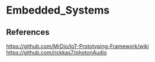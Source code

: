 # Embedded_Systems
## References
https://github.com/MrDio/IoT-Prototyping-Framework/wiki
https://github.com/rickkas7/photonAudio